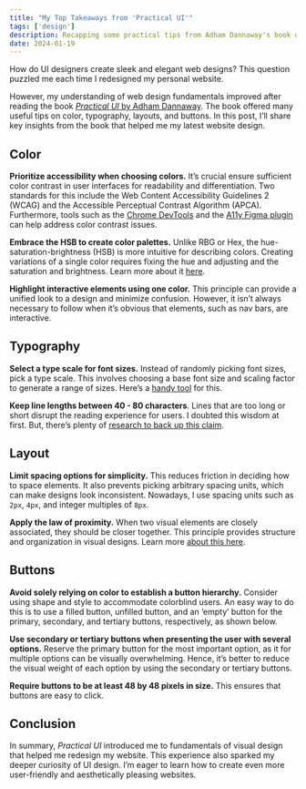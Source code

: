 ```yaml
---
title: "My Top Takeaways from 'Practical UI'"
tags: ['design']
description: Recapping some practical tips from Adham Dannaway's book on web design.
date: 2024-01-19
---
```


<script>
    import ArticleScreenshot from '$lib/components/ArticleScreenshot.svelte'
    let imageBucket = 'article_images/takeaways-practical-ui'
</script>


How do UI designers create sleek and elegant web designs? This question puzzled me each time I redesigned my personal website.  

However, my understanding of web design fundamentals improved after reading the book [*Practical UI* by Adham Dannaway](https://www.practical-ui.com). The book offered many useful tips on color, typography, layouts, and buttons. In this post, I’ll share key insights from the book that helped me my latest website design. 

## Color

**Prioritize accessibility when choosing colors.** It’s crucial ensure sufficient color contrast in user interfaces for readability and differentiation. Two standards for this include the Web Content Accessibility Guidelines 2 (WCAG) and the Accessible Perceptual Contrast Algorithm (APCA). Furthermore, tools such as the [Chrome DevTools](https://developers.google.com/codelabs/devtools-cvd#0) and the [A11y Figma plugin](https://www.figma.com/community/plugin/733159460536249875) can help address color contrast issues.

<ArticleScreenshot
    imageBucket="{imageBucket}"
    imageName="text_contrast"
    altText="Two lines of text, with the first line showing poor contrast and second line showing accessible contrast."
    caption="An example of good and bad text contrast."
/>

**Embrace the HSB to create color palettes.** Unlike RBG or Hex, the hue-saturation-brightness (HSB) is more intuitive for describing colors. Creating variations of a single color requires fixing the hue and adjusting and the saturation and brightness. Learn more about it [here](https://www.learnui.design/blog/the-hsb-color-system-practicioners-primer.html).

**Highlight interactive elements using one color.** This principle can provide a unified look to a design and minimize confusion. However, it isn’t always necessary to follow when it’s obvious that elements, such as nav bars, are interactive. 

## Typography 

**Select a type scale for font sizes.** Instead of randomly picking font sizes, pick a type scale. This involves choosing a base font size and scaling factor to generate a range of sizes. Here’s a [handy tool](https://typescale.com) for this.

**Keep line lengths between 40 - 80 characters**. Lines that are too long or short disrupt the reading experience for users. I doubted this wisdom at first. But, there’s plenty of [research to back up this claim](https://www.researchgate.net/publication/234578707_Optimal_Line_Length_in_Reading--A_Literature_Review#:~:text=Research%20has%20led%20to%20recommendations,about%2070%20characters%20per%20line.). 

<ArticleScreenshot
    imageBucket="{imageBucket}"
    imageName="line_length"
    altText="Two example paragraphs showing the difference between a reasonable and a very long line length."
    caption="Example paragraphs showing the difference between a long and a more legible line length."
/>

## Layout

**Limit spacing options for simplicity.** This reduces friction in deciding how to space elements. It also prevents picking arbitrary spacing units, which can make designs look inconsistent. Nowadays, I use spacing units such as `2px`, `4px`, and integer multiples of `8px`.

**Apply the law of proximity.** When two visual elements are closely associated, they should be closer together. This principle provides structure and organization in visual designs. Learn more [about this here](https://lawsofux.com/law-of-proximity/).

## Buttons

**Avoid solely relying on color to establish a button hierarchy.** Consider using shape and style to accommodate colorblind users. An easy way to do this is to use a filled button, unfilled button, and an ‘empty’ button for the primary, secondary, and tertiary buttons, respectively, as shown below.

<ArticleScreenshot
    imageBucket="{imageBucket}"
    imageName="buttons"
    altText="A filled primary button next to an unfilled secondary button and a tertiary button that has an underline."
    caption="An accessible button hierarchy."
/>

**Use secondary or tertiary buttons when presenting the user with several options.** Reserve the primary button for the most important option, as it for multiple options can be visually overwhelming. Hence, it’s better to reduce the visual weight of each option by using the secondary or tertiary buttons.

**Require buttons to be at least 48 by 48 pixels in size.** This ensures that buttons are easy to click. 


## Conclusion

In summary, *Practical UI* introduced me to fundamentals of visual design that helped me redesign my website. This experience also sparked my deeper curiosity of UI design. I’m eager to learn how to create even more user-friendly and aesthetically pleasing websites.